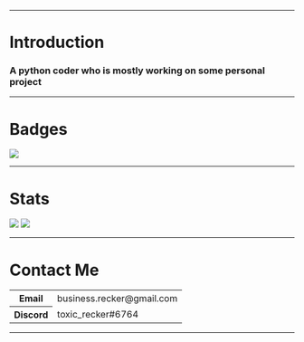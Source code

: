 <div class="center">
<hr>
<h1 class="center">Introduction</h1>
<h3 class="center">A python coder who is mostly working on some personal project</h3>
<hr>
<h1 class="center">Badges</h1>
<img src="https://komarev.com/ghpvc/?username=toxicrecker&color=blue" class="center">
<hr>
<h1 class="center">Stats</h1>
<img src="https://github-readme-stats.vercel.app/api?username=toxicrecker&show_icons=true&count_private=false" class="center">
<img src="https://github-readme-stats.vercel.app/api/top-langs/?username=toxicrecker" class="center">
<hr>
<h1 class="center">Contact Me</h1>
<table>
<tr><th>Email</th><td>business.recker@gmail.com</td></tr>
<tr><th>Discord</th><td>toxic_recker#6764</td></tr>
</table>
<hr>
</div>
